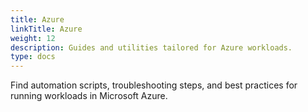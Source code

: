 ```yaml
---
title: Azure
linkTitle: Azure
weight: 12
description: Guides and utilities tailored for Azure workloads.
type: docs
---
```


Find automation scripts, troubleshooting steps, and best practices for running
workloads in Microsoft Azure.

